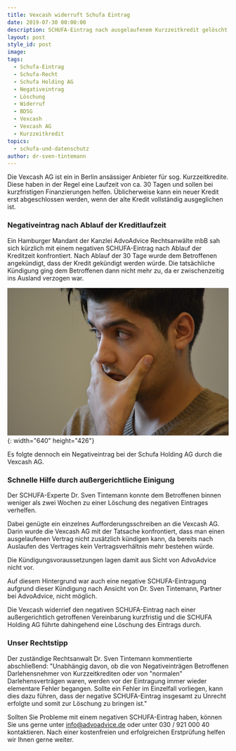 ```yaml
---
title: Vexcash widerruft Schufa Eintrag
date: 2019-07-30 00:00:00
description: SCHUFA-Eintrag nach ausgelaufenem Kurzzeitkredit gelöscht.
layout: post
style_id: post
image:
tags:
  - Schufa-Eintrag
  - Schufa-Recht
  - Schufa Holding AG
  - Negativeintrag
  - Löschung
  - Widerruf
  - BDSG
  - Vexcash
  - Vexcash AG
  - Kurzzeitkredit
topics:
  - schufa-und-datenschutz
author: dr-sven-tintemann
---
```


Die Vexcash AG ist ein in Berlin ans&auml;ssiger Anbieter f&uuml;r sog. Kurzzeitkredite. Diese haben in der Regel eine Laufzeit von ca. 30 Tagen und sollen bei kurzfristigen Finanzierungen helfen. &Uuml;blicherweise kann ein neuer Kredit erst abgeschlossen werden, wenn der alte Kredit vollst&auml;ndig ausgeglichen ist.&nbsp;

### Negativeintrag nach Ablauf der Kreditlaufzeit

Ein Hamburger Mandant der Kanzlei AdvoAdvice Rechtsanw&auml;lte mbB sah sich k&uuml;rzlich mit einem negativen SCHUFA-Eintrag nach Ablauf der Kreditzeit konfrontiert. Nach Ablauf der 30 Tage wurde dem Betroffenen angek&uuml;ndigt, dass der Kredit gek&uuml;ndigt werden w&uuml;rde. Die tats&auml;chliche K&uuml;ndigung ging dem Betroffenen dann nicht mehr zu, da er zwischenzeitig ins Ausland verzogen war.&nbsp;

![Sorgen durch Schufa Eintrag - Foto Pixabay](/uploads/man-1574124-640-1.jpg "Schufa Eintrag durch Vexcash widerrufen"){: width="640" height="426"}

Es folgte dennoch ein Negativeintrag bei der Schufa Holding AG durch die Vexcash AG.

### Schnelle Hilfe durch au&szlig;ergerichtliche Einigung

Der SCHUFA-Experte Dr. Sven Tintemann konnte dem Betroffenen binnen weniger als zwei Wochen zu einer Löschung des negativen Eintrages verhelfen.

Dabei gen&uuml;gte ein einzelnes Aufforderungsschreiben an die Vexcash AG. Darin wurde die Vexcash AG mit der Tatsache konfrontiert, dass man einen ausgelaufenen Vertrag nicht zus&auml;tzlich k&uuml;ndigen kann, da bereits nach Auslaufen des Vertrages kein Vertragsverh&auml;ltnis mehr bestehen w&uuml;rde.

Die K&uuml;ndigungsvoraussetzungen lagen damit aus Sicht von AdvoAdvice nicht vor.

Auf diesem Hintergrund war auch eine negative SCHUFA-Eintragung aufgrund dieser K&uuml;ndigung nach Ansicht von Dr. Sven Tintemann, Partner bei AdvoAdvice, nicht möglich.

Die Vexcash widerrief den negativen SCHUFA-Eintrag nach einer au&szlig;ergerichtlich getroffenen Vereinbarung kurzfristig und die SCHUFA Holding AG f&uuml;hrte dahingehend eine Löschung des Eintrags durch.

### Unser Rechtstipp

Der zust&auml;ndige Rechtsanwalt Dr. Sven Tintemann kommentierte abschlie&szlig;end: "Unabh&auml;ngig davon, ob die von Negativeintr&auml;gen Betroffenen Darlehensnehmer von Kurzzeitkrediten oder von "normalen" Darlehensvertr&auml;gen waren, werden vor der Eintragung immer wieder elementare Fehler begangen. Sollte ein Fehler im Einzelfall vorliegen, kann dies dazu f&uuml;hren, dass der negative SCHUFA-Eintrag insgesamt zu Unrecht erfolgte und somit zur Löschung zu bringen ist."

Sollten Sie Probleme mit einem negativen SCHUFA-Eintrag haben, können Sie uns gerne unter info@advoadvice.de oder unter 030 / 921 000 40 kontaktieren. Nach einer kostenfreien und erfolgreichen Erstpr&uuml;fung helfen wir Ihnen gerne weiter.